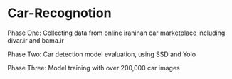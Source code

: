 # Car-Recognotion

Phase One:
Collecting data from online iraninan car marketplace
including divar.ir and bama.ir

Phase Two:
Car detection model evaluation, using SSD and Yolo

Phase Three:
Model training with over 200,000 car images
